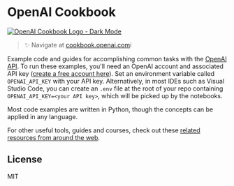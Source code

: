 # OpenAI Cookbook

[![OpenAI Cookbook Logo - Dark Mode](/images/openai-cookbook-white.png)](https://cookbook.openai.com)

> ✨ Navigate at [cookbook.openai.com](https://cookbook.openai.com)i

Example code and guides for accomplishing common tasks with the [OpenAI API](https://platform.openai.com/docs/introduction). To run these examples, you'll need an OpenAI account and associated API key ([create a free account here](https://beta.openai.com/signup)). Set an environment variable called `OPENAI_API_KEY` with your API key. Alternatively, in most IDEs such as Visual Studio Code, you can create an `.env` file at the root of your repo containing `OPENAI_API_KEY=<your API key>`, which will be picked up by the notebooks.

Most code examples are written in Python, though the concepts can be applied in any language.

For other useful tools, guides and courses, check out these [related resources from around the web](https://cookbook.openai.com/related_resources).

## License

MIT
